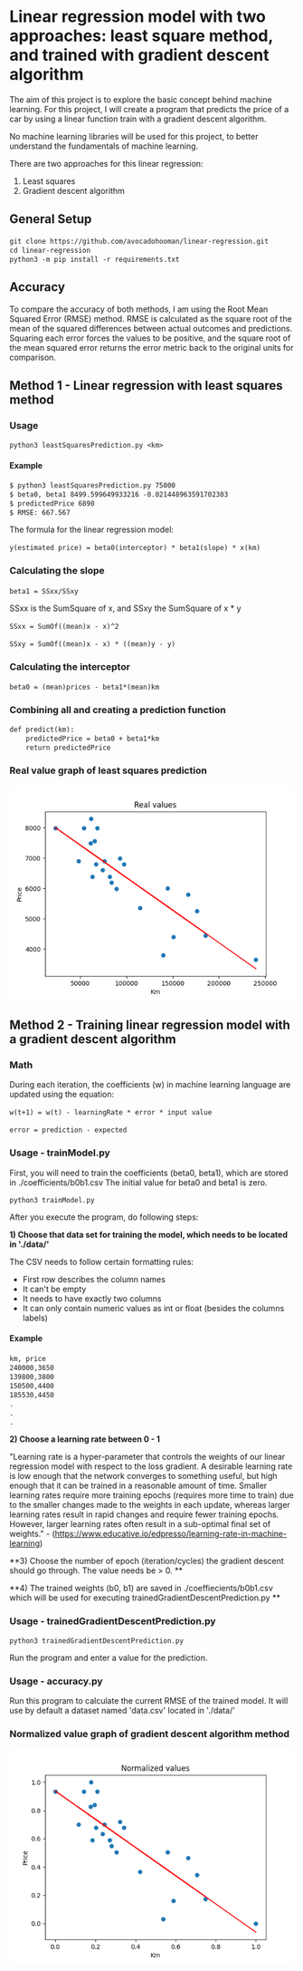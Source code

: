 #  Linear regression model with two approaches: least square method, and trained with gradient descent algorithm
The aim of this project is to explore the basic concept behind machine learning. For this project, I will create a program that predicts the price of a car by using a linear function train with a gradient descent algorithm. 

No machine learning libraries will be used for this project, to better understand the fundamentals of machine learning.

There are two approaches for this linear regression:

1) Least squares
2) Gradient descent algorithm

## General Setup

```
git clone https://github.com/avocadohooman/linear-regression.git
cd linear-regression
python3 -m pip install -r requirements.txt
```

## Accuracy 

To compare the accuracy of both methods, I am using the Root Mean Squared Error (RMSE) method. RMSE is calculated
as the square root of the mean of the squared differences between actual outcomes and predictions. 
Squaring each error forces the values to be positive, and the square root of the mean squared error returns the
error metric back to the original units for comparison.

## Method 1 - Linear regression with least squares method

### Usage

```
python3 leastSquaresPrediction.py <km>
```

#### Example

```
$ python3 leastSquaresPrediction.py 75000
$ beta0, beta1 8499.599649933216 -0.021448963591702303
$ predictedPrice 6890
$ RMSE: 667.567
```

The formula for the linear regression model: 

`
y(estimated price) = beta0(interceptor) * beta1(slope) * x(km)
`

### Calculating the slope

`
beta1 = SSxx/SSxy
`

SSxx is the SumSquare of x, and SSxy the SumSquare of x * y

`
SSxx = SumOf((mean)x - x)^2
`

`
SSxy = SumOf((mean)x - x) * ((mean)y - y)
`

### Calculating the interceptor

`beta0 = (mean)prices - beta1*(mean)km`


### Combining all and creating a prediction function

```
def predict(km):
    predictedPrice = beta0 + beta1*km
    return predictedPrice
```

### Real value graph of least squares prediction
![leastSquaresPrediction](./graphs/leastSquaresPrediction.png?raw=true)

## Method 2 - Training linear regression model with a gradient descent algorithm

### Math

During each iteration, the coefficients (w) in machine learning language are updated using the equation:

`
w(t+1) = w(t) - learningRate * error * input value
`

`
error = prediction - expected
`

### Usage - trainModel.py

First, you will need to train the coefficients (beta0, beta1), which are stored in ./coefficients/b0b1.csv
The initial value for beta0 and beta1 is zero.

```
python3 trainModel.py
```

After you execute the program, do following steps:

**1) Choose that data set for training the model, which needs to be located in './data/'**

The CSV needs to follow certain formatting rules:

- First row describes the column names
- It can't be empty
- It needs to have exactly two columns
- It can only contain numeric values as int or float (besides the columns labels)

#### Example

```
km, price
240000,3650
139800,3800
150500,4400
185530,4450
.
.
.
```

**2) Choose a learning rate between 0 - 1**

"Learning rate is a hyper-parameter that controls the weights of our linear regression model with respect to the loss gradient. A desirable learning rate is low enough that the network converges to something useful, but high enough that it can be trained in a reasonable amount of time. Smaller learning rates require more training epochs (requires more time to train) due to the smaller changes made to the weights in each update, whereas larger learning rates result in rapid changes and require fewer training epochs. ​ However, larger learning rates often result in a sub-optimal final set of weights." - (https://www.educative.io/edpresso/learning-rate-in-machine-learning)

**3) Choose the number of epoch (iteration/cycles) the gradient descent should go through. The value needs be > 0.
**

**4) The trained weights (b0, b1) are saved in ./coeffiecients/b0b1.csv which will be used for executing trainedGradientDescentPrediction.py **


### Usage - trainedGradientDescentPrediction.py


```
python3 trainedGradientDescentPrediction.py
```

Run the program and enter a value for the prediction.

### Usage - accuracy.py

Run this program to calculate the current RMSE of the trained model. It will use by default a dataset named 'data.csv' located in './data/' 

### Normalized value graph of gradient descent algorithm method
![normalizedData](./graphs/normalized_data.png?raw=true)




